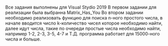 Все задания выполнены для Visual Stydio 2019
В первом задании для реализации была выбранна Matrix_Has_You
Во втором задании необходимо реализовать функцию для поиска n-ного простого числа, в начале вводится число k-количество чисел которое
необходимо найти, далее идут числа, такие по очереди простые числа необходимо найти, например 1-2, 2-3, 3-5, 4-7 и Т.Д. программа работает для 
15000-ного числа и больше.
